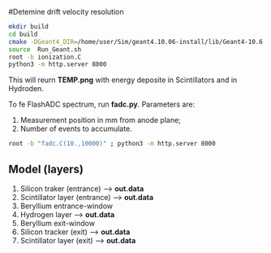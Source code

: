 #Detemine drift velocity resolution


```bash
mkdir build
cd build
cmake -DGeant4_DIR=/home/user/Sim/geant4.10.06-install/lib/Geant4-10.6.0/ ../POS/
source  Run_Geant.sh
root -b ionization.C
python3 -m http.server 8000
```
This will reurn **TEMP.png** with energy deposite in Scintillators and in Hydroden.

To fe FlashADC spectrum, run **fadc.py**. Parameters are:
  1. Measurement position in mm from anode plane;
  2. Number of events to accumulate.

```bash
root -b "fadc.C(10.,10000)" ; python3 -m http.server 8000
```


## Model (layers)

 1. Silicon traker (entrance) --> **out.data**
 2. Scintillator layer (entrance)  --> **out.data**
 3. Beryllium entrance-window
 4. Hydrogen layer --> **out.data**
 5. Beryllium exit-window
 6. Silicon tracker (exit)  --> **out.data**
 7. Scintillator layer (exit) --> **out.data**

